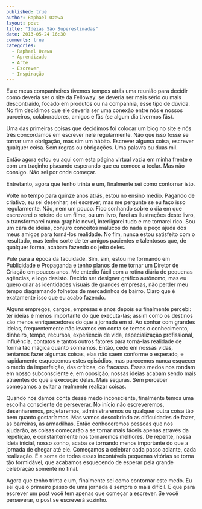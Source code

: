 ```yaml
---
published: true
author: Raphael Ozawa
layout: post
title: "Ideias São Superestimadas"
date: 2013-05-24 16:30
comments: true
categories:
  - Raphael Ozawa
  - Aprendizado
  - Arte
  - Escrever
  - Inspiração
---
```


Eu e meus companheiros tivemos tempos atrás uma reunião para decidir como deveria ser o site da Felloway: se deveria ser mais sério ou mais descontraído, focado em produtos ou na companhia, esse tipo de dúvida. No fim decidimos que ele deveria ser uma conexão entre nós e nossos parceiros, colaboradores, amigos e fãs (se algum dia tivermos fãs).

<!--more-->

Uma das primeiras coisas que decidimos foi colocar um blog no site e nós três concordamos em escrever nele regularmente. Não que isso fosse se tornar uma obrigação, mas sim um hábito. Escrever alguma coisa, escrever qualquer coisa. Sem regras ou obrigações. Uma palavra ou duas mil.

Então agora estou eu aqui com esta página virtual vazia em minha frente e com um traçinho piscando esperando que eu comece a teclar. Mas não consigo. Não sei por onde começar.

Entretanto, agora que tenho trinta e um, finalmente sei como contornar isto.

Volte no tempo para quinze anos atrás, estou no ensino médio. Pagando de criativo, eu sei desenhar, sei escrever, mas me pergunte se eu faço isso regularmente. Não, nem um pouco. Fico sonhando sobre o dia em que escreverei o roteiro de um filme, ou um livro, farei as ilustrações deste livro, o transformarei numa graphic novel, interligarei tudo e me tornarei rico. Sou um cara de ideias, conjuro conceitos malucos do nada e peço ajuda dos meus amigos para torná-los realidade. No fim, nunca estou satisfeito com o resultado, mas tenho sorte de ter amigos pacientes e talentosos que, de qualquer forma, acabam fazendo do jeito deles.

Pule para a época da faculdade. Sim, sim, estou me formando em Publicidade e Propaganda e tenho planos de me tornar um Diretor de Criação em poucos anos. Me entedio fácil com a rotina diária de pequenas agências, e logo desisto. Decido ser designer gráfico autônomo, mas eu quero criar as identidades visuais de grandes empresas, não perder meu tempo diagramando folhetos de mercadinhos de bairro. Claro que é exatamente isso que eu acabo fazendo.

Alguns empregos, cargos, empresas e anos depois eu finalmente percebi: ter ideias é menos importante do que executá-las; assim como os destinos são menos enriquecedores do que a jornada em si. Ao sonhar com grandes ideias, frequentemente não levamos em conta se temos o conhecimento, dinheiro, tempo, recursos, experiência de vida, especialização profissional, influência, contatos e tantos outros fatores para torná-las realidade de forma tão mágica quanto sonhamos. Então, cedo em nossas vidas, tentamos fazer algumas coisas, elas não saem conforme o esperado, e rapidamente esquecemos estes episódios, mas parecemos nunca esquecer o medo da imperfeição, das críticas, do fracasso. Esses medos nos rondam em nosso subconsciente e, em oposição, nossas ideias acabam sendo mais atraentes do que a execução delas. Mais seguras. Sem perceber começamos a evitar a realmente realizar coisas.

Quando nos damos conta desse medo inconsciente, finalmente temos uma escolha consciente de perseverar. No início não escreveremos, desenharemos, projetaremos, administraremos ou qualquer outra coisa tão bem quanto gostaríamos. Mas vamos descobrindo as dificuldades de fazer, as barreiras, as armadilhas. Então conheceremos pessoas que nos ajudarão, as coisas começarão a se tornar mais fáceis apenas através da repetição, e constantemente nos tornaremos melhores. De repente, nossa ideia inicial, nosso sonho, acaba se tornando menos importante do que a jornada de chegar até ele. Começamos a celebrar cada passo adiante, cada realização. E a soma de todas essas incontáveis pequenas vitórias se torna tão formidável, que acabamos esquecendo de esperar pela grande celebração somente no final.

Agora que tenho trinta e um, finalmente sei como contornar este medo. Eu sei que o primeiro passo de uma jornada é sempre o mais difícil. E que para escrever um post você tem apenas que começar a escrever. Se você perseverar, o post se escreverá sozinho.
